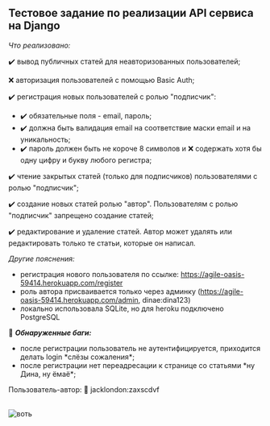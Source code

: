 ## Тестовое задание по реализации API сервиса на Django

_Что реализовано:_

:heavy_check_mark: вывод публичных статей для неавторизованных пользователей;

:x: авторизация пользователей с помощью Basic Auth;

:heavy_check_mark: регистрация новых пользователей с ролью "подписчик":

   - :heavy_check_mark: обязательные поля - email, пароль;
   - :heavy_check_mark: должна быть валидация email на соответствие маски email и на уникальность;
   - :heavy_check_mark: пароль должен быть не короче 8 символов и :x: содержать хотя бы одну цифру и букву любого регистра;

:heavy_check_mark: чтение закрытых статей (только для подписчиков) пользователями с
ролью "подписчик";

:heavy_check_mark: создание новых статей ролью "автор". Пользователям с ролью "подписчик" запрещено создание статей;

:heavy_check_mark: редактирование и удаление статей. Автор может удалять или редактировать только те статьи, которые он написал.


_Другие пояснения:_
- регистрация нового пользователя по ссылке: https://agile-oasis-59414.herokuapp.com/register
- роль автора присваивается только через админку (https://agile-oasis-59414.herokuapp.com/admin, dinae:dina123)
- локально использовала SQLite, но для heroku подключено PostgreSQL

:lady_beetle: ***Обнаруженные баги:***
- после регистрации пользователь не аутентифицируется, приходится делать login \*слёзы сожаления\*;
- после регистрации нет переадресации к странице со статьями \*ну Дина, ну ёмаё\*;

Пользователь-автор: :key: jacklondon:zaxscdvf <br><br>

![воть](https://i.pinimg.com/originals/55/f1/e8/55f1e894c45468045a905a045b4fb891.jpg)
